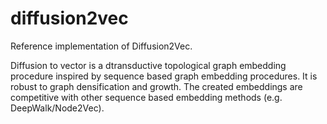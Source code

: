 # diffusion2vec
Reference implementation of Diffusion2Vec.

Diffusion to vector is a dtransductive topological graph embedding procedure inspired by sequence based graph embedding procedures. It is robust to graph densification and growth. The created embeddings are competitive with other sequence based embedding methods (e.g. DeepWalk/Node2Vec).

